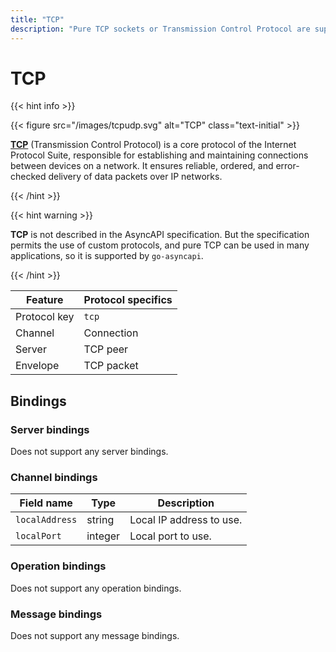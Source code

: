 ```yaml
---
title: "TCP"
description: "Pure TCP sockets or Transmission Control Protocol are supported by go-asyncapi"
---
```


# TCP

{{< hint info >}}

{{< figure src="/images/tcpudp.svg" alt="TCP" class="text-initial" >}}

**[TCP](https://en.wikipedia.org/wiki/Transmission_Control_Protocol)** (Transmission Control Protocol) is a core 
protocol of the Internet Protocol Suite, responsible for establishing and maintaining connections between 
devices on a network. It ensures reliable, ordered, and error-checked delivery of data packets over IP networks.

{{< /hint >}}

{{< hint warning >}}

**TCP** is not described in the AsyncAPI specification. But the specification permits the use of custom protocols,
and pure TCP can be used in many applications, so it is supported by `go-asyncapi`.

{{< /hint >}}

| Feature      | Protocol specifics |
|--------------|--------------------|
| Protocol key | `tcp`              |
| Channel      | Connection         |
| Server       | TCP peer           |
| Envelope     | TCP packet         |

## Bindings

### Server bindings

Does not support any server bindings.

### Channel bindings

| Field name     | Type    | Description              |
|----------------|---------|--------------------------|
| `localAddress` | string  | Local IP address to use. |
| `localPort`    | integer | Local port to use.       |


### Operation bindings

Does not support any operation bindings.

### Message bindings

Does not support any message bindings.